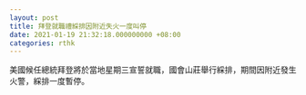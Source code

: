 ```yaml
---
layout: post
title: 拜登就職禮綵排因附近失火一度叫停
date: 2021-01-19 21:32:18.000000000 +08:00
categories: rthk
---
```


美國候任總統拜登將於當地星期三宣誓就職，國會山莊舉行綵排，期間因附近發生火警，綵排一度暫停。
